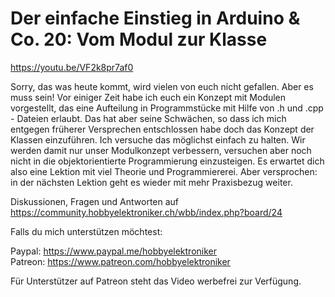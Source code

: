 # Der einfache Einstieg in Arduino & Co. 20: Vom Modul zur Klasse
 
https://youtu.be/VF2k8pr7af0

Sorry, das was heute kommt, wird vielen von euch nicht gefallen. Aber es muss sein!
Vor einiger Zeit habe ich euch ein Konzept mit Modulen vorgestellt, das eine Aufteilung in Programmstücke mit Hilfe von .h und .cpp - Dateien erlaubt. Das hat aber seine Schwächen, so dass ich mich entgegen früherer Versprechen entschlossen habe doch das Konzept der Klassen einzuführen.
Ich versuche das möglichst einfach zu halten. Wir werden damit nur unser Modulkonzept verbessern, versuchen aber noch nicht in die objektorientierte Programmierung einzusteigen.
Es erwartet dich also eine Lektion mit viel Theorie und Programmiererei. Aber versprochen: in der nächsten Lektion geht es wieder mit mehr Praxisbezug weiter. 

Diskussionen, Fragen und Antworten auf 
https://community.hobbyelektroniker.ch/wbb/index.php?board/24

Falls du mich unterstützen möchtest:

Paypal: https://www.paypal.me/hobbyelektroniker<br>
Patreon: https://www.patreon.com/hobbyelektroniker

Für Unterstützer auf Patreon steht das Video werbefrei zur Verfügung.




